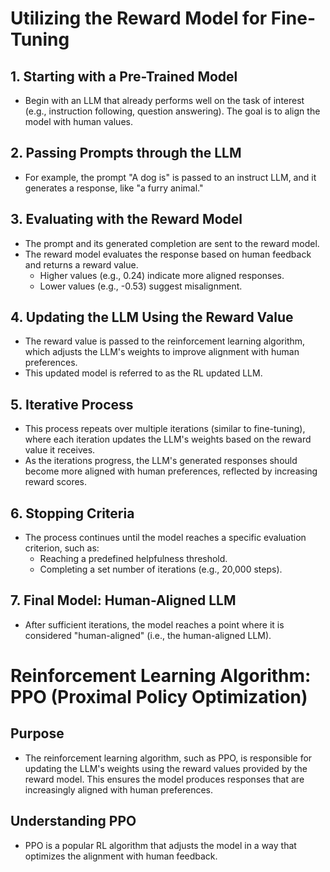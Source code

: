 # Utilizing the Reward Model for Fine-Tuning

## 1. Starting with a Pre-Trained Model
- Begin with an LLM that already performs well on the task of interest (e.g., instruction following, question answering). The goal is to align the model with human values.

## 2. Passing Prompts through the LLM
- For example, the prompt "A dog is" is passed to an instruct LLM, and it generates a response, like "a furry animal."

## 3. Evaluating with the Reward Model
- The prompt and its generated completion are sent to the reward model.
- The reward model evaluates the response based on human feedback and returns a reward value. 
  - Higher values (e.g., 0.24) indicate more aligned responses.
  - Lower values (e.g., -0.53) suggest misalignment.

## 4. Updating the LLM Using the Reward Value
- The reward value is passed to the reinforcement learning algorithm, which adjusts the LLM's weights to improve alignment with human preferences.
- This updated model is referred to as the RL updated LLM.

## 5. Iterative Process
- This process repeats over multiple iterations (similar to fine-tuning), where each iteration updates the LLM's weights based on the reward value it receives.
- As the iterations progress, the LLM's generated responses should become more aligned with human preferences, reflected by increasing reward scores.

## 6. Stopping Criteria
- The process continues until the model reaches a specific evaluation criterion, such as:
  - Reaching a predefined helpfulness threshold.
  - Completing a set number of iterations (e.g., 20,000 steps).

## 7. Final Model: Human-Aligned LLM
- After sufficient iterations, the model reaches a point where it is considered "human-aligned" (i.e., the human-aligned LLM).

# Reinforcement Learning Algorithm: PPO (Proximal Policy Optimization)

## Purpose
- The reinforcement learning algorithm, such as PPO, is responsible for updating the LLM's weights using the reward values provided by the reward model. This ensures the model produces responses that are increasingly aligned with human preferences.

## Understanding PPO
- PPO is a popular RL algorithm that adjusts the model in a way that optimizes the alignment with human feedback.
